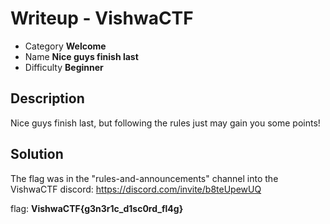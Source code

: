 # **Writeup - VishwaCTF**

* Category **Welcome** 
* Name **Nice guys finish last** 
* Difficulty **Beginner**


## Description

Nice guys finish last, but following the rules just may gain you some points!


## **Solution**

The flag was in the "rules-and-announcements" channel into the VishwaCTF discord: https://discord.com/invite/b8teUpewUQ

flag: **VishwaCTF{g3n3r1c_d1sc0rd_fl4g}**
